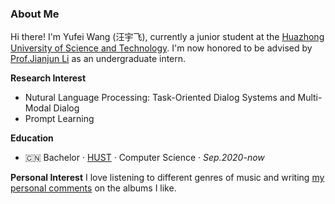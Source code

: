 ### About Me
Hi there! I'm Yufei Wang (汪宇飞), currently a junior student at the [Huazhong University of Science and Technology](https://hust.edu.cn/). I'm now honored to be advised by [Prof.Jianjun Li](http://faculty.hust.edu.cn/lijianjun1/zh_CN/index.htm) as an undergraduate intern.

**Research Interest**
- Nutural Language Processing: Task-Oriented Dialog Systems and Multi-Modal Dialog
- Prompt Learning

**Education**
- 🇨🇳 Bachelor · [HUST](https://hust.edu.cn/) · Computer Science · *Sep.2020-now*

**Personal Interest**
I love listening to different genres of music and writing [my personal comments](https://yufeiwang.notion.site/5af22acbf63b4dc89912cee00154ec4e?v=a8d12aed579d4f37b01477211c763454) on the albums I like.